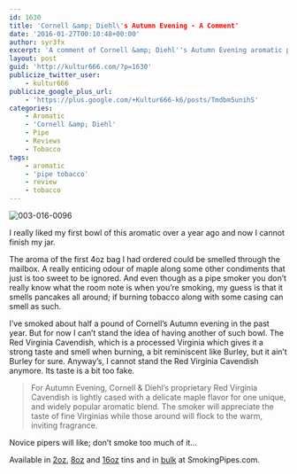```yaml
---
id: 1630
title: 'Cornell &amp; Diehl\'s Autumn Evening - A Comment'
date: '2016-01-27T00:10:48+00:00'
author: syr3fx
excerpt: 'A comment of Cornell &amp; Diehl''s Autumn Evening aromatic pipe tobacco blend.'
layout: post
guid: 'http://kultur666.com/?p=1630'
publicize_twitter_user:
    - kultur666
publicize_google_plus_url:
    - 'https://plus.google.com/+Kultur666-k6/posts/Tmdbm5unihS'
categories:
    - Aromatic
    - 'Cornell &amp; Diehl'
    - Pipe
    - Reviews
    - Tobacco
tags:
    - aromatic
    - 'pipe tobacco'
    - review
    - tobacco
---
```


![003-016-0096](http://localhost:8080/wp-content/uploads/2016/01/003-016-0096.jpg)

I really liked my first bowl of this aromatic over a year ago and now I cannot finish my jar.

The aroma of the first 4oz bag I had ordered could be smelled through the mailbox. A really enticing odour of maple along some other condiments that just is too sweet to be ignored. And even though as a pipe smoker you don’t really know what the room note is when you’re smoking, my guess is that it smells pancakes all around; if burning tobacco along with some casing can smell as such.

I’ve smoked about half a pound of Cornell’s Autumn evening in the past year. But for now I can’t stand the idea of having another of such bowl. The Red Virginia Cavendish, which is a processed Virginia which gives it a strong taste and smell when burning, a bit reminiscent like Burley, but it ain’t Burley for sure. Anyway’s, I cannot stand the Red Virginia Cavendish anymore. Its taste is a bit too fake.

> For Autumn Evening, Cornell &amp; Diehl’s proprietary Red Virginia Cavendish is lightly cased with a delicate maple flavor for one unique, and widely popular aromatic blend. The smoker will appreciate the taste of fine Virginias while those around will flock to the warm, inviting fragrance.

Novice pipers will like; don’t smoke too much of it…

Available in [2oz](http://www.smokingpipes.com/tobacco/by-maker/cornell-diehl/moreinfo.cfm?product_id=27404), [8oz](http://www.smokingpipes.com/tobacco/by-maker/cornell-diehl/moreinfo.cfm?product_id=8237) and [16oz](http://www.smokingpipes.com/tobacco/by-maker/cornell-diehl/moreinfo.cfm?product_id=66107) tins and in [bulk](http://www.smokingpipes.com/tobacco/by-maker/cornell-diehl/bulk/moreinfo.cfm?product_id=135019) at SmokingPipes.com.
